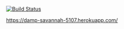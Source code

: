 [![Build Status](https://travis-ci.org/ardnek/gCamp.svg?branch=master)](https://travis-ci.org/ardnek/gCamp)

https://damp-savannah-5107.herokuapp.com/

